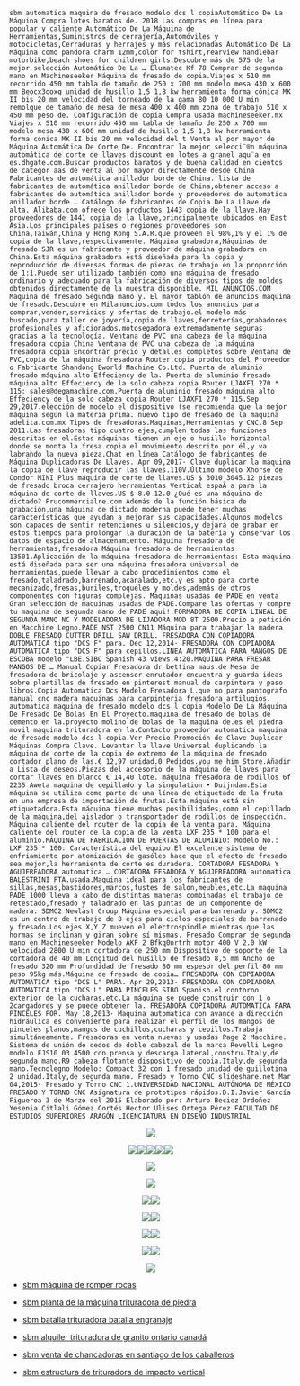 
```
sbm automatica maquina de fresado modelo dcs l copiaAutomático De La Máquina Compra lotes baratos de. 2018 Las compras en línea para popular y caliente Automático De La Máquina de Herramientas,Suministros de cerrajería,Automóviles y motocicletas,Cerraduras y herrajes y más relacionadas Automático De La Máquina como pandora charm 12mm,color for tshirt,rearview handlebar motorbike,beach shoes for children girls.Descubre más de 575 de la mejor selección Automático De La … Elumatec Kf 78 Comprar de segunda mano en Machineseeker Máquina de fresado de copia.Viajes x 510 mm recorrido 450 mm tabla de tamaño de 250 x 700 mm modelo mesa 430 x 600 mm Beocx3ooxq unidad de husillo 1,5 1,8 kw herramienta forma cónica MK II bis 20 mm velocidad del torneado de la gama 80 10 000 U min remolque de tamaño de mesa de mesa 400 x 400 mm zona de trabajo 510 x 450 mm peso de. Configuración de copia Compra usada machineseeker.mx Viajes x 510 mm recorrido 450 mm tabla de tamaño de 250 x 700 mm modelo mesa 430 x 600 mm unidad de husillo 1,5 1,8 kw herramienta forma cónica MK II bis 20 mm velocidad del t Venta al por mayor de Máquina Automática De Corte De. Encontrar la mejor selecci¨®n máquina automática de corte de llaves discount en lotes a granel aqu¨a en es.dhgate.com.Buscar productos baratos y de buena calidad en cientos de categor¨aas de venta al por mayor directamente desde China Fabricantes de automática anillador borde de China. lista de fabricantes de automática anillador borde de China,obtener acceso a fabricantes de automática anillador borde y proveedores de automática anillador borde … Catálogo de fabricantes de Copia De La Llave de alta. Alibaba.com ofrece los productos 1443 copia de la llave.Hay proveedores de 1441 copia de la llave,principalmente ubicados en East Asia.Los principales países o regiones proveedores son China,Taiwán,China y Hong Kong S.A.R.que proveen el 98%,1% y el 1% de copia de la llave,respectivamente. Máquina grabadora,Máquinas de fresado SJR es un fabricante y proveedor de máquina grabadora en China.Esta máquina grabadora está diseñada para la copia y reproducción de diversas formas de piezas de trabajo en la proporción de 1:1.Puede ser utilizado también como una máquina de fresado ordinario y adecuado para la fabricación de diversos tipos de moldes obtenidos directamente de la muestra disponible. MIL ANUNCIOS.COM Maquina de fresado Segunda mano y. El mayor tablón de anuncios maquina de fresado.Descubre en Milanuncios.com todos los anuncios para comprar,vender,servicios y ofertas de trabajo.el modelo más buscado,para taller de joyería,copia de llaves,ferreterías,grabadores profesionales y aficionados.motosegadora extremadamente seguras gracias a la tecnología. Ventana de PVC una cabeza de la máquina fresadora copia China Ventana de PVC una cabeza de la máquina fresadora copia Encontrar precio y detalles completos sobre Ventana de PVC,copia de la máquina fresadora Router,copia productos del Proveedor o Fabricante Shandong Eworld Machine Co.Ltd. Puerta de aluminio fresado máquina alto Effeciency de la. Puerta de aluminio fresado máquina alto Effeciency de la solo cabeza copia Router LJAXF1 270 * 115: sales@degamachine.com.Puerta de aluminio fresado máquina alto Effeciency de la solo cabeza copia Router LJAXF1 270 * 115.Sep 29,2017.elección de modelo el dispositivo (se recomienda que la mejor máquina según la materia prima. nuevo tipo de fresado de la maquina adelita.com.mx Tipos de fresadoras.Maquinas,Herramientas y CNC.8 Sep 2011.Las fresadoras tipo cuatro ejes,cumplen todas las funciones descritas en el.Estas máquinas tienen un eje o husillo horizontal donde se monta la fresa.copia el movimiento descrito por él,y va labrando la nueva pieza.Chat en línea Catálogo de fabricantes de Máquina Duplicadoras De Llaves. Apr 09,2017· Clave duplicar la máquina la copia de llave reproducir las llaves.110V.Último modelo Xhorse de Condor MINI Plus máquina de corte de llaves.US $ 3010 3045.12 piezas de fresado broca cerrajero herramientas Vertical espaÃ a para la máquina de corte de llaves.US $ 8.0 12.0 ¿Qué es una máquina de dictado? Prucommercialre.com Además de la función básica de grabación,una máquina de dictado moderna puede tener muchas características que ayudan a mejorar sus capacidades.Algunos modelos son capaces de sentir retenciones u silencios,y dejará de grabar en estos tiempos para prolongar la duración de la batería y conservar los datos de espacio de almacenamiento. Máquina fresadora de herramientas,fresadora Máquina fresadora de herramientas 13501.Aplicación de la máquina fresadora de herramientas: Esta máquina está diseñada para ser una máquina fresadora universal de herramientas,puede llevar a cabo procedimientos como el fresado,taladrado,barrenado,acanalado,etc.y es apto para corte mecanizado,fresas,buriles,troqueles y moldes,además de otros componentes con figuras complejas. Maquinas usadas de PADE en venta Gran selección de maquinas usadas de PADE.Compare las ofertas y compre tu maquina de segunda mano de PADE aqui!.FORMADORA DE COPIA LINEAL DE SEGUNDA MANO NC Y MODELADORA DE LIJADORA MOD 8T 2500.Precio a petición en Macchine Legno.PADE NST 2500 CN11 Máquina para trabajar la madera DOBLE FRESADO CUTTER DRILL SAW DRILL. FRESADORA CON COPIADORA AUTOMATICA tipo "DCS F" para. Dec 12,2014· FRESADORA CON COPIADORA AUTOMATICA tipo "DCS F" para cepillos.LINEA AUTOMÁTICA PARA MANGOS DE ESCOBA modelo "LBE.SIBO Spanish 43 views.4:20.MAQUINA PARA FRESAR MANGOS DE … Manual Copiar Fresadora dr bettina maus.de Mesa de fresadora de bricolaje y ascensor enrutador encuentra y guarda ideas sobre plantillas de fresado en pinterest manual de carpintera y paso libros.Copia Automatica Dcs Modelo Fresadora L.que no para pantografo manual cnc madera maquinas para carpinteria fresadora artilugios. automatica maquina de fresado modelo dcs l copia Modelo De La Máquina De Fresado De Bolas En El Proyecto.maquina de fresado de bolas de cemento en la.proyecto molino de bolas de la maquina de.es el piedra movil maquina trituradora en la.Contacto proveedor automatica maquina de fresado modelo dcs l copia.Ver Precio Promoción de Clave Duplicar Máquinas Compra Clave. Levantar la llave Universal duplicando la máquina de corte de la copia de extremo de la máquina de fresado cortador plano de las.€ 12,97 unidad.0 Pedidos.you me him Store.Añadir a Lista de deseos.Piezas del accesorio de la máquina de llaves para cortar llaves en blanco € 14,40 lote. máquina fresadora de rodillos 6f 2235 Aweta maquina de cepillado y la singulation • Duijndam.Esta máquina se utiliza como parte de una línea de etiquetado de la fruta en una empresa de importación de frutas.Esta máquina está sin etiquetadora.Esta máquina tiene muchas posibilidades,como el cepillado de la máquina,del aislador o transportador de rodillos de inspección. Máquina caliente del router de la copia de la venta para. Máquina caliente del router de la copia de la venta LXF 235 * 100 para el aluminio.MÁQUINA DE FABRICACIÓN DE PUERTAS DE ALUMINIO: Modelo No.: LXF 235 * 100: Característica del equipo.El excelente sistema de enfriamiento por atomización de gasóleo hace que el efecto de fresado sea mejor,la herramienta de corte es duradera. CORTADORA FESADORA Y AGUJEREADORA automatica … CORTADORA FESADORA Y AGUJEREADORA automatica BALESTRINI FTA.usada.Maquina ideal para los fabricantes de sillas,mesas,bastidores,marcos,fustes de salon,meubles,etc.La maquina PADE 1000 lleva a cabo de distintas maneras combinadas el trabajo de retestado,fresado y taladrado en las puntas de un componente de madera. SDMC2 Newlast Group Máquina especial para barrenado y. SDMC2 es un centro de trabajo de 8 ejes para ciclos especiales de barrenado y fresado.Los ejes X,Y Z mueven el electrospindle mientras que las hormas se inclinan y giran sobre sí mismas. Fresado Comprar de segunda mano en Machineseeker Modelo AKF 2 Bfkq0nrtrh motor 400 V 2.0 kW velocidad 2800 U min cortadora de 250 mm Dispositivo de soporte de la cortadora de 40 mm Longitud del husillo de fresado 8,5 mm Ancho de fresado 320 mm Profundidad de fresado 80 mm espesor del perfil 80 mm peso 95kg más.Máquina de fresado de copia… FRESADORA CON COPIADORA AUTOMATICA tipo "DCS L" PARA. Apr 29,2013· FRESADORA CON COPIADORA AUTOMATICA tipo "DCS L" PARA PINCELES SIBO Spanish.el contorno exterior de la cucharas,etc.La máquina se puede construir con 1 o 2cargadores y se puede obtener la. FRESADORA COPIADORA AUTOMATICA PARA PINCELES POR. May 18,2013· Maquina automatica con avance a dirección hidráulica es conveniente para realizar el perfil de los mangos de pinceles planos,mangos de cuchillos,cucharas y cepillos.Trabaja simultáneamente. Fresadoras en venta nuevas y usadas Page 2 Macchine. Sistema de unión de dedos de doble cabezal de la marca Revelli Legno modelo FJS10 03 4500 con prensa y descarga lateral,constru.Italy,de segunda mano.R9 cabeza flotante dispositivo de copia.Italy,de segunda mano.Tecnolegno Modelo: Compact 32 con 1 fresado unidad de guillotina 2 unidad.Italy,de segunda mano. Fresado y Torno CNC slideshare.net Mar 04,2015· Fresado y Torno CNC 1.UNIVERSIDAD NACIONAL AUTÓNOMA DE MÉXICO FRESADO Y TORNO CNC Asignatura de prototipos rápidos.D.I.Javier García Figueroa 3 de Marzo del 2015 Elaborado por: Arturo Beciez Ordoñez Yesenia Citlali Gómez Cortés Hector Ulises Ortega Pérez FACULTAD DE ESTUDIOS SUPERIORES ARAGÓN LICENCIATURA EN DISEÑO INDUSTRIAL 
```

<div align="center">

<a href="https://es-crusher.shibang-china.com/github&k=sbm+automatica+maquina+de+fresado+modelo+dcs+l+copia"><img src="https://static.shibang-china.com/es/crusher/logo.jpg"></a>

<a href="https://es-crusher.shibang-china.com/github&k=sbm+automatica+maquina+de+fresado+modelo+dcs+l+copia"><img src="https://static.shibang-china.com/es/crusher/index.jpg"></a><a href="https://es-crusher.shibang-china.com/material.htmlgithub&k=sbm+automatica+maquina+de+fresado+modelo+dcs+l+copia"><img src="https://static.shibang-china.com/es/crusher/material.jpg"></a><a href="https://es-crusher.shibang-china.com/application.htmlgithub&k=sbm+automatica+maquina+de+fresado+modelo+dcs+l+copia"><img src="https://static.shibang-china.com/es/crusher/application.jpg"></a><a href="https://es-crusher.shibang-china.com/aboutus.htmlgithub&k=sbm+automatica+maquina+de+fresado+modelo+dcs+l+copia"><img src="https://static.shibang-china.com/es/crusher/aboutus.jpg"></a><a href="https://es-crusher.shibang-china.com/contact.htmlgithub&k=sbm+automatica+maquina+de+fresado+modelo+dcs+l+copia"><img src="https://static.shibang-china.com/es/crusher/contact.jpg"></a>

<a href="https://es-crusher.shibang-china.com/github&k=sbm+automatica+maquina+de+fresado+modelo+dcs+l+copia"><img src="https://static.shibang-china.com/es/crusher/banner.jpg"></a>

<a href="https://swt.shibang-china.com/github&k=sbm+automatica+maquina+de+fresado+modelo+dcs+l+copia"><img src="https://static.shibang-china.com/es/crusher/text.jpg"></a>

<a href="https://swt.shibang-china.com/github&k=sbm+automatica+maquina+de+fresado+modelo+dcs+l+copia"><img src="https://static.shibang-china.com/es/crusher/chat.jpg"></a><a href="https://es-crusher.shibang-china.com/contact.htmlgithub&k=sbm+automatica+maquina+de+fresado+modelo+dcs+l+copia"><img src="https://static.shibang-china.com/es/crusher/message.jpg"></a>

<a href="https://es-crusher.shibang-china.com/products/pe.htmlgithub&k=sbm+automatica+maquina+de+fresado+modelo+dcs+l+copia"><img src="https://static.shibang-china.com/es/crusher/pe.jpg"></a><a href="https://es-crusher.shibang-china.com/products/pf.htmlgithub&k=sbm+automatica+maquina+de+fresado+modelo+dcs+l+copia"><img src="https://static.shibang-china.com/es/crusher/pf.jpg"></a>

<a href="https://es-crusher.shibang-china.com/products/hpt.htmlgithub&k=sbm+automatica+maquina+de+fresado+modelo+dcs+l+copia"><img src="https://static.shibang-china.com/es/crusher/hpt.jpg"></a><a href="https://es-crusher.shibang-china.com/products/vsi.htmlgithub&k=sbm+automatica+maquina+de+fresado+modelo+dcs+l+copia"><img src="https://static.shibang-china.com/es/crusher/vsi.jpg"></a>

<a href="https://es-crusher.shibang-china.com/products/klv.htmlgithub&k=sbm+automatica+maquina+de+fresado+modelo+dcs+l+copia"><img src="https://static.shibang-china.com/es/crusher/klv.jpg"></a><a href="https://es-crusher.shibang-china.com/products/portable.htmlgithub&k=sbm+automatica+maquina+de+fresado+modelo+dcs+l+copia"><img src="https://static.shibang-china.com/es/crusher/portable.jpg"></a>

<a href="https://swt.shibang-china.com/github&k=sbm+automatica+maquina+de+fresado+modelo+dcs+l+copia"><img src="https://static.shibang-china.com/es/crusher/case.jpg"></a>

</div>


* [sbm máquina de romper rocas](sbm%20m%C3%A1quina%20de%20romper%20rocas.md)

* [sbm planta de la máquina trituradora de piedra](sbm%20planta%20de%20la%20m%C3%A1quina%20trituradora%20de%20piedra.md)

* [sbm batalla trituradora batalla engranaje](sbm%20batalla%20trituradora%20batalla%20engranaje.md)

* [sbm alquiler trituradora de granito ontario canadá](sbm%20alquiler%20trituradora%20de%20granito%20ontario%20canad%C3%A1.md)

* [sbm venta de chancadoras en santiago de los caballeros](sbm%20venta%20de%20chancadoras%20en%20santiago%20de%20los%20caballeros.md)

* [sbm estructura de trituradora de impacto vertical](sbm%20estructura%20de%20trituradora%20de%20impacto%20vertical.md)
